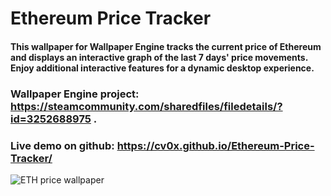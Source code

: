 # Ethereum Price Tracker
#### This wallpaper for Wallpaper Engine tracks the current price of Ethereum and displays an interactive graph of the last 7 days' price movements. Enjoy additional interactive features for a dynamic desktop experience.
### Wallpaper Engine project: https://steamcommunity.com/sharedfiles/filedetails/?id=3252688975 .
### Live demo on github: https://cv0x.github.io/Ethereum-Price-Tracker/

![ETH price wallpaper](https://steamuserimages-a.akamaihd.net/ugc/2491132166132214784/BCEB7841154472E9408964DEFB8655AB375AB660/?)
